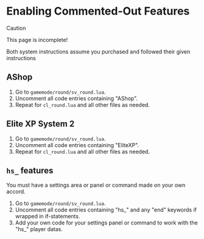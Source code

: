 # Enabling Commented-Out Features

> [!CAUTION]
> This page is incomplete!

Both system instructions assume you purchased and followed their given instructions

## AShop

1. Go to `gamemode/round/sv_round.lua`.
2. Uncomment all code entries containing "AShop".
3. Repeat for `cl_round.lua` and all other files as needed.

## Elite XP System 2

1. Go to `gamemode/round/sv_round.lua`.
2. Uncomment all code entries containing "EliteXP".
3. Repeat for `cl_round.lua` and all other files as needed.

## `hs_` features

You must have a settings area or panel or command made on your own accord.

1. Go to `gamemode/round/sv_round.lua`.
2. Uncomment all code entries containing "hs_" and any "end" keywords if wrapped in if-statements.
3. Add your own code for your settings panel or command to work with the "hs_" player datas.